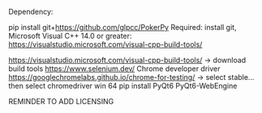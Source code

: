 Dependency:

pip install git+https://github.com/glpcc/PokerPy
Required: install git, Microsoft Visual C++ 14.0 or greater: https://visualstudio.microsoft.com/visual-cpp-build-tools/ 


https://visualstudio.microsoft.com/visual-cpp-build-tools/ -> download build tools
https://www.selenium.dev/
Chrome developer driver
https://googlechromelabs.github.io/chrome-for-testing/ -> select stable…then select chromedriver win 64
pip install PyQt6 PyQt6-WebEngine


REMINDER TO ADD LICENSING
